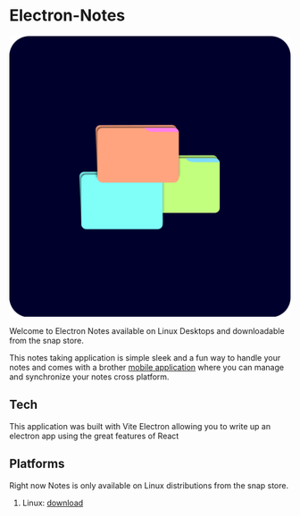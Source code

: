 # Electron-Notes

<img src="./build/icons/512x512.png" alt="icon" />

Welcome to Electron Notes
available on Linux Desktops and downloadable from the snap store.

This notes taking application is simple sleek and a fun way to handle your notes and
comes with a brother [mobile application](https://github.com/RyanLarge13/Native-Notes/) where you can manage and synchronize your notes cross platform.

## Tech

This application was built with Vite Electron allowing you to write up an electron app using the great features of React

## Platforms

Right now Notes is only available on Linux distributions from the snap store.

1. Linux: [download](https://snapcraft.io/web-notes/)
